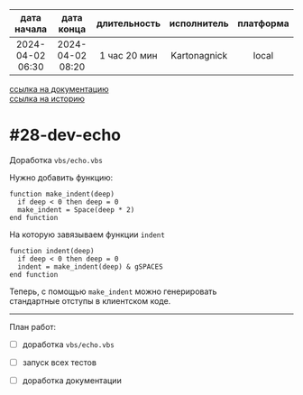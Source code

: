 |   дата начала    |    дата конца    | длительность | исполнитель  | платформа |
|:----------------:|:----------------:|:------------:|:------------:|:---------:|
| 2024-04-02 06:30 | 2024-04-02 08:20 | 1 час 20 мин | Kartonagnick |   local   |

[ссылка на документацию](../docs.md)  
[ссылка на историю](../history.md#-v028-dev)  

#28-dev-echo
============
Доработка `vbs/echo.vbs`  

Нужно добавить функцию:  

```vbs
function make_indent(deep)
  if deep < 0 then deep = 0
  make_indent = Space(deep * 2)
end function
```

На которую завязываем функции `indent`  

```vbs
function indent(deep)
  if deep < 0 then deep = 0
  indent = make_indent(deep) & gSPACES
end function
```

Теперь, с помощью `make_indent` можно генерировать  
стандартные отступы в клиентском коде.  

--------------------------------------------------------------------------------

План работ:  
  - [ ] доработка `vbs/echo.vbs`  
  - [ ] запуск всех тестов  
  - [ ] доработка документации  

